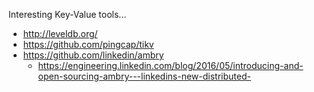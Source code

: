 Interesting Key-Value tools...
* http://leveldb.org/
* https://github.com/pingcap/tikv
* https://github.com/linkedin/ambry
  * https://engineering.linkedin.com/blog/2016/05/introducing-and-open-sourcing-ambry---linkedins-new-distributed-
